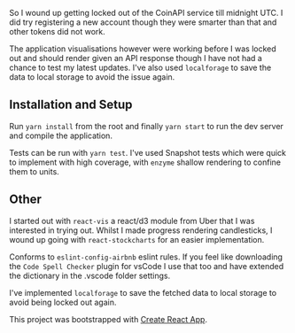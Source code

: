 So I wound up getting locked out of the CoinAPI service till midnight UTC. I did try registering a new account though they were smarter than that and other tokens did not work.

The application visualisations however were working before I was locked out and should render given an API response though I have not had a chance to test my latest updates. I've also used `localforage` to save the data to local storage to avoid the issue again.

## Installation and Setup

Run `yarn install` from the root and finally `yarn start` to run the dev server and compile the application.

Tests can be run with `yarn test`. I've used Snapshot tests which were quick to implement with high coverage, with `enzyme` shallow rendering to confine them to units.

## Other
I started out with `react-vis` a react/d3 module from Uber that I was interested in trying out. 
Whilst I made progress rendering candlesticks, I wound up going with `react-stockcharts` for an easier implementation.

Conforms to `eslint-config-airbnb` eslint rules. If you feel like downloading the `Code Spell Checker` plugin for vsCode I use that too and have extended the dictionary in the .vscode folder settings.

I've implemented `localforage` to save the fetched data to local storage to avoid being locked out again.

This project was bootstrapped with [Create React App](https://github.com/facebookincubator/create-react-app).
